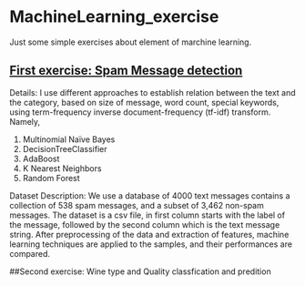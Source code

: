# MachineLearning_exercise

Just some simple exercises about element of marchine learning.

## [First exercise: Spam Message detection](./Spam_message_classfication)

Details: I use different approaches to establish relation between the text and the category, based on size of message, word count, special keywords, using term-frequency inverse document-frequency (tf-idf) transform. Namely,

1. Multinomial Naïve Bayes
2. DecisionTreeClassifier
3. AdaBoost
4. K Nearest Neighbors
5. Random Forest

Dataset Description: We use a database of 4000 text messages contains a collection of 538 spam messages, and a subset of 3,462  non-spam messages. The dataset is a csv file, in first column starts with the label of the message, followed by the second column which is the text message string. After preprocessing of the data and extraction of features, machine learning techniques are applied to the samples, and their performances are compared.


##Second exercise: Wine type and Quality classfication and predition
